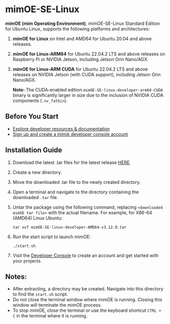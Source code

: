 
# mimOE-SE-Linux

**mimOE (mim Operating Environment)**, mimOE-SE-Linux Standard Edition for Ubuntu Linux, supports the following platforms and architectures:

1. **mimOE for Linux** on Intel and AMD64 for Ubuntu 20.04 and above releases.
2. **mimOE for Linux-ARM64** for Ubuntu 22.04.2 LTS and above releases on Raspberry Pi or NVIDIA Jetson, including Jetson Orin Nano/AGX.
3. **mimOE for Linux-ARM CUDA** for Ubuntu 22.04.2 LTS and above releases on NVIDIA Jetson (with CUDA support), including Jetson Orin Nano/AGX.

   **Note:** The CUDA-enabled edition `mimOE-SE-linux-developer-arm64-CUDA` binary is significantly larger in size due to the inclusion of NVIDIA CUDA components (`.nv_fatbin`).

## Before You Start

- [Explore developer resources & documentation](https://developer.mimik.com)
- [Sign up and create a mimik developer console account](https://developer.mimik.com/console/create_account)

## Installation Guide

1. Download the latest .tar files for the latest release [HERE](https://github.com/mimik-mimOE/mimOE-SE-Linux/releases).
2. Create a new directory.
3. Move the downloaded .tar file to the newly created directory.
4. Open a terminal and navigate to the directory containing the downloaded `.tar` file.
5. Untar the package using the following command, replacing `<downloaded mimOE tar file>` with the actual filename. For example, for X86-64 (AMD64) Linux Ubuntu:

   ```
   tar xvf mimOE-SE-linux-developer-AMD64-v3.12.0.tar
   ```

6. Run the start script to launch mimOE:

   ```
   ./start.sh
   ```

7. Visit the [Developer Console](https://developer.mimik.com/console/create_account) to create an account and get started with your projects.

## Notes:

- After extracting, a directory may be created. Navigate into this directory to find the `start.sh` script.
- Do not close the terminal window where mimOE is running. Closing this window will terminate the mimOE process.
- To stop mimOE, close the terminal or use the keyboard shortcut `CTRL + C` in the terminal where it is running.
